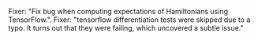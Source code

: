 Fixer: "Fix bug when computing expectations of Hamiltonians using TensorFlow.". Fixer: "tensorflow differentiation tests were skipped due to a typo. It turns out that they were failing, which uncovered a subtle issue."
